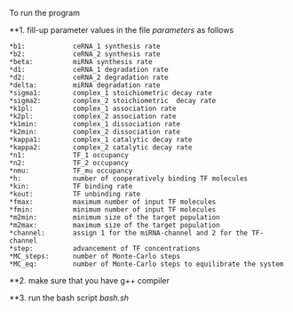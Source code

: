 To run the program

**1. fill-up parameter values in the file *parameters* as follows

    *b1:            ceRNA_1 synthesis rate 
    *b2:            ceRNA_2 synthesis rate
    *beta:          miRNA synthesis rate
    *d1:            ceRNA_1 degradation rate
    *d2:            ceRNA_2 degradation rate
    *delta:         miRNA degradation rate
    *sigma1:		complex_1 stoichiometric decay rate
    *sigma2:		complex_2 stoichiometric  decay rate
    *k1pl:          complex_1 association rate
    *k2pl:          complex_2 association rate
    *k1min:         complex_1 dissociation rate 
    *k2min:         complex_2 dissociation rate 
    *kappa1:		complex_1 catalytic decay rate
    *kappa2:		complex_2 catalytic decay rate
    *n1:            TF_1 occupancy
    *n2:            TF_2 occupancy
    *nmu:           TF_mu occupancy 
    *h:             number of cooperatively binding TF molecules
    *kin:           TF binding rate	
    *kout:          TF unbinding rate
    *fmax:          maximum number of input TF molecules
    *fmin:          minimum number of input TF molecules
    *m2min:         minimum size of the target population
    *m2max:         maximum size of the target population
    *channel:       assign 1 for the miRNA-channel and 2 for the TF-channel
    *step:          advancement of TF concentrations 
    *MC_steps:      number of Monte-Carlo steps
    *MC_eq:         number of Monte-Carlo steps to equilibrate the system



**2. make sure that you have g++ compiler

**3. run the bash script *bash.sh*

